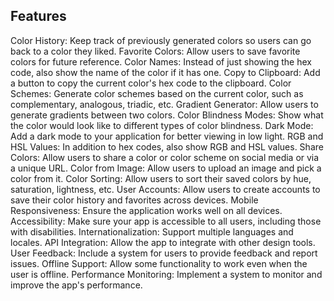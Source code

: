 ## Features

Color History: Keep track of previously generated colors so users can go back to a color they liked.
Favorite Colors: Allow users to save favorite colors for future reference.
Color Names: Instead of just showing the hex code, also show the name of the color if it has one.
Copy to Clipboard: Add a button to copy the current color's hex code to the clipboard.
Color Schemes: Generate color schemes based on the current color, such as complementary, analogous, triadic, etc.
Gradient Generator: Allow users to generate gradients between two colors.
Color Blindness Modes: Show what the color would look like to different types of color blindness.
Dark Mode: Add a dark mode to your application for better viewing in low light.
RGB and HSL Values: In addition to hex codes, also show RGB and HSL values.
Share Colors: Allow users to share a color or color scheme on social media or via a unique URL.
Color from Image: Allow users to upload an image and pick a color from it.
Color Sorting: Allow users to sort their saved colors by hue, saturation, lightness, etc.
User Accounts: Allow users to create accounts to save their color history and favorites across devices.
Mobile Responsiveness: Ensure the application works well on all devices.
Accessibility: Make sure your app is accessible to all users, including those with disabilities.
Internationalization: Support multiple languages and locales.
API Integration: Allow the app to integrate with other design tools.
User Feedback: Include a system for users to provide feedback and report issues.
Offline Support: Allow some functionality to work even when the user is offline.
Performance Monitoring: Implement a system to monitor and improve the app's performance.
